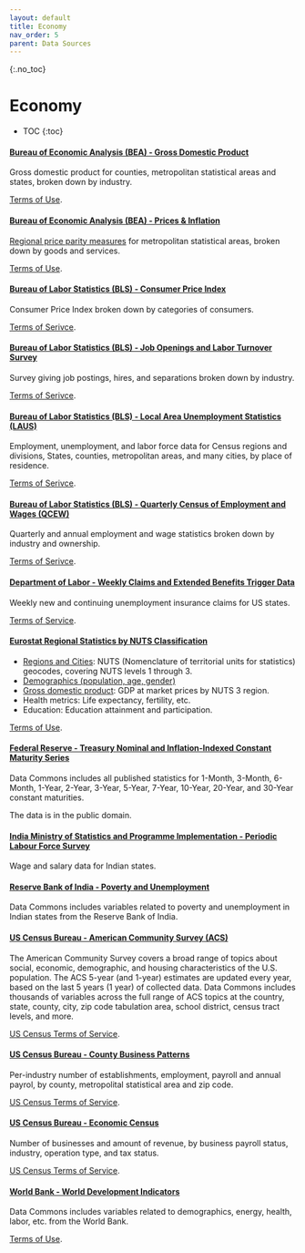 ```yaml
---
layout: default
title: Economy
nav_order: 5
parent: Data Sources
---
```


{:.no_toc}
# Economy

* TOC
{:toc}

#### [Bureau of Economic Analysis (BEA) - Gross Domestic Product](https://www.bea.gov/data/gdp)
Gross domestic product for counties, metropolitan statistical areas and states, broken down by industry.

[Terms of Use](https://www.bea.gov/help/faq/147).


#### [Bureau of Economic Analysis (BEA) - Prices & Inflation](https://www.bea.gov/data/prices-inflation)
[Regional price parity measures](https://www.bea.gov/data/prices-inflation/regional-price-parities-state-and-metro-area) for metropolitan statistical areas, broken down by goods and services.

[Terms of Use](https://www.bea.gov/help/faq/147).


#### [Bureau of Labor Statistics (BLS) - Consumer Price Index](https://www.bls.gov/cpi)
Consumer Price Index broken down by categories of consumers.

[Terms of Serivce](https://www.bjs.gov/developer/ncvs/termsofservice.cfm).


#### [Bureau of Labor Statistics (BLS) - Job Openings and Labor Turnover Survey](https://www.bls.gov/jlt/)
Survey giving job postings, hires, and separations broken down by industry.

[Terms of Serivce](https://www.bjs.gov/developer/ncvs/termsofservice.cfm).


#### [Bureau of Labor Statistics (BLS) - Local Area Unemployment Statistics (LAUS)](https://www.bls.gov/lau/)
Employment, unemployment, and labor force data for Census regions and divisions, States, counties, metropolitan areas, and many cities, by place of residence.

[Terms of Serivce](https://www.bjs.gov/developer/ncvs/termsofservice.cfm).


#### [Bureau of Labor Statistics (BLS) - Quarterly Census of Employment and Wages (QCEW)](https://www.bls.gov/cew)
Quarterly and annual employment and wage statistics broken down by industry and ownership.

[Terms of Serivce](https://www.bjs.gov/developer/ncvs/termsofservice.cfm).


#### [Department of Labor - Weekly Claims and Extended Benefits Trigger Data](https://oui.doleta.gov/unemploy/DataDownloads.asp)
Weekly new and continuing unemployment insurance claims for US states.

[Terms of Service](https://www.dol.gov/general/foia).


#### [Eurostat Regional Statistics by NUTS Classification](https://ec.europa.eu/eurostat/)
* [Regions and Cities](https://ec.europa.eu/eurostat/web/regions-and-cities): NUTS (Nomenclature of territorial units for statistics) geocodes, covering NUTS levels 1 through 3.
* [Demographics (population, age, gender)](https://ec.europa.eu/eurostat/web/population-demography)
* [Gross domestic product](https://appsso.eurostat.ec.europa.eu/nui/show.do?dataset=nama_10r_3gdp&lang=en): GDP at market prices by NUTS 3 region.
* Health metrics: Life expectancy, fertility, etc.
* Education: Education attainment and participation.

[Terms of Use](https://ec.europa.eu/eurostat/about/policies/copyright).


#### [Federal Reserve - Treasury Nominal and Inflation-Indexed Constant Maturity Series](https://www.federalreserve.gov/releases/h15/default.htm)
Data Commons includes all published statistics for 1-Month, 3-Month, 6-Month, 1-Year, 2-Year, 3-Year, 5-Year, 7-Year, 10-Year, 20-Year, and 30-Year constant maturities.

The data is in the public domain.


#### [India Ministry of Statistics and Programme Implementation - Periodic Labour Force Survey](https://mospi.gov.in/web/plfs)
Wage and salary data for Indian states.

#### [Reserve Bank of India - Poverty and Unemployment](https://rbi.org.in/)
Data Commons includes variables related to poverty and unemployment in Indian states from the Reserve Bank of India.


#### [US Census Bureau - American Community Survey (ACS)](https://www.census.gov/programs-surveys/acs)
The American Community Survey covers a broad range of topics about social, economic, demographic, and housing characteristics of the U.S. population. The ACS 5-year (and 1-year) estimates are updated every year, based on the last 5 years (1 year) of collected data. Data Commons includes thousands of variables across the full range of ACS topics at the country, state, county, city, zip code tabulation area, school district, census tract levels, and more.

[US Census Terms of Service](https://www.census.gov/data/developers/about/terms-of-service.html).


#### [US Census Bureau - County Business Patterns](https://www.census.gov/programs-surveys/cbp/data/datasets.html)
Per-industry number of establishments, employment, payroll and annual payrol, by county, metropolital statistical area and zip code.

[US Census Terms of Service](https://www.census.gov/data/developers/about/terms-of-service.html).


#### [US Census Bureau - Economic Census](https://www.census.gov/programs-surveys/economic-census/about.html)
Number of businesses and amount of revenue, by business payroll status, industry, operation type, and tax status.

[US Census Terms of Service](https://www.census.gov/data/developers/about/terms-of-service.html).


#### [World Bank - World Development Indicators](https://datacatalog.worldbank.org/search/dataset/003771)
Data Commons includes variables related to demographics, energy, health, labor, etc. from the World Bank.

[Terms of Use](https://datacatalog.worldbank.org/public-licenses).

